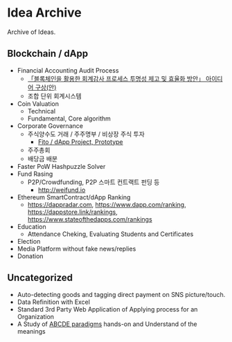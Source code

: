 # Idea Archive
Archive of Ideas.

## Blockchain / dApp
 - Financial Accounting Audit Process
   - [「블록체인을 활용한 회계감사 프로세스 투명성 제고 및 효율화 방안」 아이디어 구상(안)](https://github.com/tooget/Blockchain-Idea-Archive/blob/master/Financial%20Accounting%20Audit%20Process/%E3%80%8C%EB%B8%94%EB%A1%9D%EC%B2%B4%EC%9D%B8%EC%9D%84%20%ED%99%9C%EC%9A%A9%ED%95%9C%20%ED%9A%8C%EA%B3%84%EA%B0%90%EC%82%AC%20%ED%94%84%EB%A1%9C%EC%84%B8%EC%8A%A4%20%ED%88%AC%EB%AA%85%EC%84%B1%20%EC%A0%9C%EA%B3%A0%20%EB%B0%8F%20%ED%9A%A8%EC%9C%A8%ED%99%94%20%EB%B0%A9%EC%95%88%E3%80%8D%20%EC%95%84%EC%9D%B4%EB%94%94%EC%96%B4%20%EA%B5%AC%EC%83%81(%EC%95%88).md)
   - 조합 단위 회계시스템
 - Coin Valuation
   - Technical
   - Fundamental, Core algorithm
 - Corporate Governance
   - 주식양수도 거래 / 주주명부 / 비상장 주식 투자
     - [Fito / dApp Project, Prototype](https://github.com/tooget/Fito)
   - 주주총회
   - 배당금 배분
 - Faster PoW Hashpuzzle Solver
 - Fund Rasing
   - P2P/Crowdfunding, P2P 스마트 컨트랙트 펀딩 등
     - http://weifund.io
 - Ethereum SmartContract/dApp Ranking
   - https://dappradar.com, https://www.dapp.com/ranking, https://dappstore.link/rankings, https://www.stateofthedapps.com/rankings
 - Education
    - Attendance Cheking, Evaluating Students and Certificates
 - Election
 - Media Platform without fake news/replies
 - Donation

## Uncategorized
 - Auto-detecting goods and tagging direct payment on SNS picture/touch.
 - Data Refinition with Excel
 - Standard 3rd Party Web Application of Applying process for an Organization
 - A Study of [ABCDE paradigms](http://blockchain1000.org/2019/history.html) hands-on and Understand of the meanings
